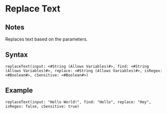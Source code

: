 # Replace Text

## Notes
Replaces text based on the parameters.

## Syntax

```
replaceText(input: <#String (Allows Variables)#>, find: <#String (Allows Variables)#>, replace: <#String (Allows Variables)#>, isRegex: <#Boolean#>, cSensitive: <#Boolean#>)
```

## Example
```
replaceText(input: "Hello World!", find: "Hello", replace: "Hey", isRegex: false, cSensitive: true)
```